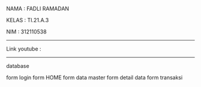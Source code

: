 NAMA   : FADLI RAMADAN



KELAS  : TI.21.A.3



NIM    : 312110538


*********************************************


Link youtube : 


**********************************************


database

form login
form HOME
form data master
form detail data
form transaksi
